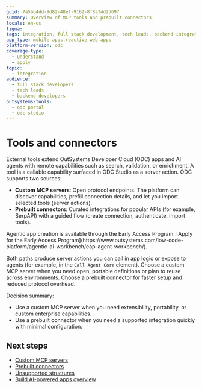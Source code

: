 ```yaml
---
guid: 7a5bb4dd-9d82-48ef-9162-8f8a34d2d697
summary: Overview of MCP tools and prebuilt connectors.
locale: en-us
figma:
tags: integration, full stack development, tech leads, backend integration, cloud development
app_type: mobile apps,reactive web apps
platform-version: odc
coverage-type:
  - understand
  - apply
topic:
  - integration
audience:
  - full stack developers
  - tech leads
  - backend developers
outsystems-tools:
  - odc portal
  - odc studio
---
```


# Tools and connectors

External tools extend OutSystems Developer Cloud (ODC) apps and AI agents with remote capabilities such as search, validation, or enrichment. A tool is a callable capability surfaced in ODC Studio as a server action. ODC supports two sources:

* **Custom MCP servers**: Open protocol endpoints. The platform can discover capabilities, prefill connection details, and let you import selected tools (server actions).
* **Prebuilt connectors**: Curated integrations for popular APIs (for example, SerpAPI) with a guided flow (create connection, authenticate, import tools).

<div class="info" markdown="1">
Agentic app creation is available through the Early Access Program. [Apply for the Early Access Program](https://www.outsystems.com/low-code-platform/agentic-ai-workbench/eap-agent-workbench/).
</div>

Both paths produce server actions you can call in app logic or expose to agents (for example, in the `Call Agent Core` element). Choose a custom MCP server when you need open, portable definitions or plan to reuse across environments. Choose a prebuilt connector for faster setup and reduced protocol overhead.

Decision summary:

* Use a custom MCP server when you need extensibility, portability, or custom enterprise capabilities.
* Use a prebuilt connector when you need a supported integration quickly with minimal configuration.

## Next steps

* [Custom MCP servers](mcp-connectors.md)
* [Prebuilt connectors](prebuilt-connectors.md)
* [Unsupported structures](unsupported-structures.md)
* [Build AI-powered apps overview](../intro.md)